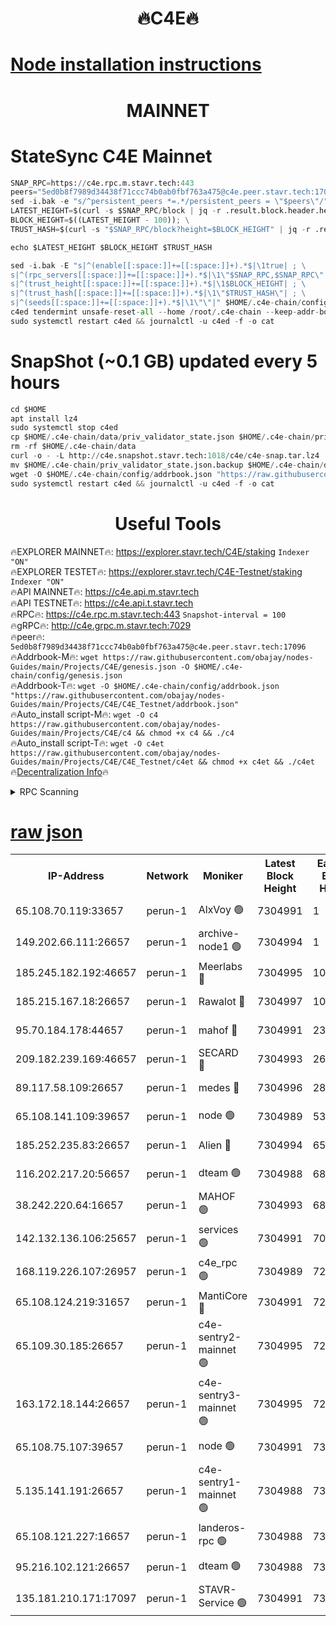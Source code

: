 <h1 align="center"> 🔥C4E🔥</h1>

[Node installation instructions](https://github.com/obajay/nodes-Guides/tree/main/Projects/C4E)
=

<h1 align="center"> MAINNET</h1>

# StateSync C4E Mainnet
```python
SNAP_RPC=https://c4e.rpc.m.stavr.tech:443
peers="5ed0b8f7989d34438f71ccc74b0ab0fbf763a475@c4e.peer.stavr.tech:17096"
sed -i.bak -e "s/^persistent_peers *=.*/persistent_peers = \"$peers\"/" $HOME/.c4e-chain/config/config.toml
LATEST_HEIGHT=$(curl -s $SNAP_RPC/block | jq -r .result.block.header.height); \
BLOCK_HEIGHT=$((LATEST_HEIGHT - 100)); \
TRUST_HASH=$(curl -s "$SNAP_RPC/block?height=$BLOCK_HEIGHT" | jq -r .result.block_id.hash)

echo $LATEST_HEIGHT $BLOCK_HEIGHT $TRUST_HASH

sed -i.bak -E "s|^(enable[[:space:]]+=[[:space:]]+).*$|\1true| ; \
s|^(rpc_servers[[:space:]]+=[[:space:]]+).*$|\1\"$SNAP_RPC,$SNAP_RPC\"| ; \
s|^(trust_height[[:space:]]+=[[:space:]]+).*$|\1$BLOCK_HEIGHT| ; \
s|^(trust_hash[[:space:]]+=[[:space:]]+).*$|\1\"$TRUST_HASH\"| ; \
s|^(seeds[[:space:]]+=[[:space:]]+).*$|\1\"\"|" $HOME/.c4e-chain/config/config.toml
c4ed tendermint unsafe-reset-all --home /root/.c4e-chain --keep-addr-book
sudo systemctl restart c4ed && journalctl -u c4ed -f -o cat
```
# SnapShot (~0.1 GB) updated every 5 hours
```python
cd $HOME
apt install lz4
sudo systemctl stop c4ed
cp $HOME/.c4e-chain/data/priv_validator_state.json $HOME/.c4e-chain/priv_validator_state.json.backup
rm -rf $HOME/.c4e-chain/data
curl -o - -L http://c4e.snapshot.stavr.tech:1018/c4e/c4e-snap.tar.lz4 | lz4 -c -d - | tar -x -C $HOME/.c4e-chain --strip-components 2
mv $HOME/.c4e-chain/priv_validator_state.json.backup $HOME/.c4e-chain/data/priv_validator_state.json
wget -O $HOME/.c4e-chain/config/addrbook.json "https://raw.githubusercontent.com/obajay/nodes-Guides/main/Projects/C4E/addrbook.json"
sudo systemctl restart c4ed && journalctl -u c4ed -f -o cat
```
 <h1 align="center"> Useful Tools</h1>

🔥EXPLORER MAINNET🔥:  https://explorer.stavr.tech/C4E/staking            `Indexer "ON"` \
🔥EXPLORER TESTET🔥:   https://explorer.stavr.tech/C4E-Testnet/staking     `Indexer "ON"` \
🔥API MAINNET🔥:       https://c4e.api.m.stavr.tech \
🔥API TESTNET🔥:       https://c4e.api.t.stavr.tech \
🔥RPC🔥:               https://c4e.rpc.m.stavr.tech:443                  `Snapshot-interval = 100` \
🔥gRPC🔥:              http://c4e.grpc.m.stavr.tech:7029 \
🔥peer🔥:              `5ed0b8f7989d34438f71ccc74b0ab0fbf763a475@c4e.peer.stavr.tech:17096` \
🔥Addrbook-M🔥:    ```wget https://raw.githubusercontent.com/obajay/nodes-Guides/main/Projects/C4E/genesis.json -O $HOME/.c4e-chain/config/genesis.json``` \
🔥Addrbook-T🔥:    ```wget -O $HOME/.c4e-chain/config/addrbook.json "https://raw.githubusercontent.com/obajay/nodes-Guides/main/Projects/C4E/C4E_Testnet/addrbook.json"``` \
🔥Auto_install script-M🔥: ```wget -O c4 https://raw.githubusercontent.com/obajay/nodes-Guides/main/Projects/C4E/c4 && chmod +x c4 && ./c4``` \
🔥Auto_install script-T🔥: ```wget -O c4et https://raw.githubusercontent.com/obajay/nodes-Guides/main/Projects/C4E/C4E_Testnet/c4et && chmod +x c4et && ./c4et``` \
🔥[Decentralization Info](https://github.com/obajay/StateSync-snapshots/tree/main/Projects/C4E/Decentralization)🔥




<details>
<summary>RPC Scanning</summary>

<h2 align="center"> We scan nodes in real time every 4 hours. And we provide the final result of RPC endpoints.
We cannot influence the operation of these nodes in any way. </h2>


```python
If Voting Power is higher than 0 --> then the Node is a validator of the network and may be subject to attack and be a potential threat to the chain.
```
```python
We marked such validators with a red symbol
```

</details>

[raw json](https://rpc-check.c4e.stavr.tech/c4e/rpc-c4e-result.json)
=



<table><tr><th>IP-Address</th><th>Network</th><th>Moniker</th><th>Latest Block Height</th><th>Earliest Block Height</th><th>Catching Up</th><th>Tx Index</th><th>Voting Power</th><th>Scan Time</th></tr><tr><td>65.108.70.119:33657</td><td>perun-1</td><td>AlxVoy 🟢</td><td>7304991</td><td>1</td><td>False</td><td>on</td><td>0</td><td>2024-02-23T20:37:33.067761448UTC</td></tr><tr><td>149.202.66.111:26657</td><td>perun-1</td><td>archive-node1 🟢</td><td>7304994</td><td>1</td><td>False</td><td>on</td><td>0</td><td>2024-02-23T20:37:49.716258121UTC</td></tr><tr><td>185.245.182.192:46657</td><td>perun-1</td><td>Meerlabs 🔴</td><td>7304995</td><td>1051501</td><td>False</td><td>on</td><td>344603</td><td>2024-02-23T20:37:56.969594982UTC</td></tr><tr><td>185.215.167.18:26657</td><td>perun-1</td><td>Rawalot 🔴</td><td>7304997</td><td>1090501</td><td>False</td><td>on</td><td>450091</td><td>2024-02-23T20:38:08.108694091UTC</td></tr><tr><td>95.70.184.178:44657</td><td>perun-1</td><td>mahof 🔴</td><td>7304991</td><td>2342001</td><td>False</td><td>off</td><td>1356388</td><td>2024-02-23T20:37:32.714316130UTC</td></tr><tr><td>209.182.239.169:46657</td><td>perun-1</td><td>SECARD 🔴</td><td>7304993</td><td>2616101</td><td>False</td><td>off</td><td>749307</td><td>2024-02-23T20:37:45.032368986UTC</td></tr><tr><td>89.117.58.109:26657</td><td>perun-1</td><td>medes 🔴</td><td>7304996</td><td>2826001</td><td>False</td><td>off</td><td>891015</td><td>2024-02-23T20:38:03.689389611UTC</td></tr><tr><td>65.108.141.109:39657</td><td>perun-1</td><td>node 🟢</td><td>7304989</td><td>5303301</td><td>False</td><td>on</td><td>0</td><td>2024-02-23T20:37:21.462842320UTC</td></tr><tr><td>185.252.235.83:26657</td><td>perun-1</td><td>Alien 🔴</td><td>7304994</td><td>6502501</td><td>False</td><td>on</td><td>648211</td><td>2024-02-23T20:37:50.018620469UTC</td></tr><tr><td>116.202.217.20:56657</td><td>perun-1</td><td>dteam 🟢</td><td>7304988</td><td>6800901</td><td>False</td><td>on</td><td>0</td><td>2024-02-23T20:37:18.336178152UTC</td></tr><tr><td>38.242.220.64:16657</td><td>perun-1</td><td>MAHOF 🟢</td><td>7304993</td><td>6885501</td><td>False</td><td>on</td><td>0</td><td>2024-02-23T20:37:47.387422122UTC</td></tr><tr><td>142.132.136.106:25657</td><td>perun-1</td><td>services 🟢</td><td>7304991</td><td>7012001</td><td>False</td><td>on</td><td>0</td><td>2024-02-23T20:37:35.780390403UTC</td></tr><tr><td>168.119.226.107:26957</td><td>perun-1</td><td>c4e_rpc 🟢</td><td>7304989</td><td>7204989</td><td>False</td><td>on</td><td>0</td><td>2024-02-23T20:37:25.806040817UTC</td></tr><tr><td>65.108.124.219:31657</td><td>perun-1</td><td>MantiCore 🔴</td><td>7304991</td><td>7204991</td><td>False</td><td>off</td><td>729589</td><td>2024-02-23T20:37:32.297512748UTC</td></tr><tr><td>65.109.30.185:26657</td><td>perun-1</td><td>c4e-sentry2-mainnet 🟢</td><td>7304995</td><td>7284001</td><td>False</td><td>on</td><td>0</td><td>2024-02-23T20:37:56.658816846UTC</td></tr><tr><td>163.172.18.144:26657</td><td>perun-1</td><td>c4e-sentry3-mainnet 🟢</td><td>7304995</td><td>7297001</td><td>False</td><td>on</td><td>0</td><td>2024-02-23T20:37:57.234908293UTC</td></tr><tr><td>65.108.75.107:39657</td><td>perun-1</td><td>node 🟢</td><td>7304991</td><td>7300001</td><td>False</td><td>on</td><td>0</td><td>2024-02-23T20:37:36.096253154UTC</td></tr><tr><td>5.135.141.191:26657</td><td>perun-1</td><td>c4e-sentry1-mainnet 🟢</td><td>7304988</td><td>7300501</td><td>False</td><td>on</td><td>0</td><td>2024-02-23T20:37:17.740263710UTC</td></tr><tr><td>65.108.121.227:16657</td><td>perun-1</td><td>landeros-rpc 🟢</td><td>7304988</td><td>7301001</td><td>False</td><td>on</td><td>0</td><td>2024-02-23T20:37:18.102401908UTC</td></tr><tr><td>95.216.102.121:26657</td><td>perun-1</td><td>dteam 🟢</td><td>7304988</td><td>7302001</td><td>False</td><td>on</td><td>0</td><td>2024-02-23T20:37:18.659550355UTC</td></tr><tr><td>135.181.210.171:17097</td><td>perun-1</td><td>STAVR-Service 🟢</td><td>7304991</td><td>7302001</td><td>False</td><td>on</td><td>0</td><td>2024-02-23T20:37:36.455695997UTC</td></tr></table>
